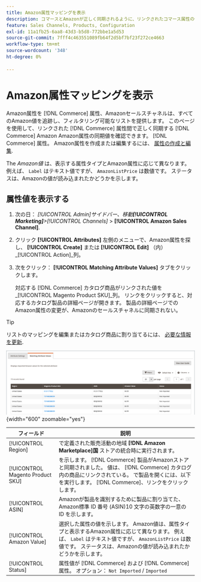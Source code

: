 ```yaml
---
title: Amazon属性マッピングを表示
description: コマースとAmazonが正しく同期されるように、リンクされたコマース属性の値を検証します。
feature: Sales Channels, Products, Configuration
exl-id: 11a1fb25-6aa8-43d3-b5d8-772bbe1a5d53
source-git-commit: 7fff4c463551089fb64f2d5bf7bf23f272ce4663
workflow-type: tm+mt
source-wordcount: '348'
ht-degree: 0%

---
```


# Amazon属性マッピングを表示

Amazon属性を [!DNL Commerce] 属性、Amazonセールスチャネルは、すべてのAmazon値を追跡し、フィルタリング可能なリストを提供します。 このページを使用して、リンクされた [!DNL Commerce] 属性間で正しく同期する [!DNL Commerce] Amazon Amazon属性の同期値を確認できます。 [!DNL Commerce] 属性。 Amazon属性を作成または編集するには、 [属性の作成と編集](./creating-attributes.md).

The _Amazon値_ は、表示する属性タイプとAmazon属性に応じて異なります。 例えば、 `Label` はテキスト値ですが、 `AmazonListPrice` は数値です。 ステータスは、Amazonの値が読み込まれたかどうかを示します。

## 属性値を表示する

1. 次の日： _[!UICONTROL Admin]_サイドバー、移動&#x200B;**[!UICONTROL Marketing]**>_[!UICONTROL Channels]_ > **[!UICONTROL Amazon Sales Channel]**.

1. クリック **[!UICONTROL Attributes]** 左側のメニューで、Amazon属性を探し、 **[!UICONTROL Create]** または **[!UICONTROL Edit]** （内） _[!UICONTROL Action]_列。

1. 次をクリック： **[!UICONTROL Matching Attribute Values]** タブをクリックします。

   対応する [!DNL Commerce] カタログ商品がリンクされた値を _[!UICONTROL Magento Product SKU]_列。 リンクをクリックすると、対応するカタログ製品の詳細ページが開きます。 製品の詳細ページでのAmazon属性の変更が、Amazonのセールスチャネルに同期されない。

>[!TIP]
>リストのマッピングを編集またはカタログ商品に割り当てるには、 [必要な情報を更新](./amazon-manually-update-incomplete-listing.md).

![属性値の表示](assets/amazon-managing-attribute-values.png){width="600" zoomable="yes"}

| フィールド | 説明 |
|----------------------------------|----------------------------------------------------------------------------------------------------------------------------------------------------------------------------------------------------------------------------------------------------------------------------------------------------------------------------------------|
| [!UICONTROL Region] | で定義された販売活動の地域 **[!DNL Amazon Marketplace]国** ストアの統合時に実行されます。 |
| [!UICONTROL Magento Product SKU] | を示します。 [!DNL Commerce] 製品がAmazonストアと同期されました。 値は、 [!DNL Commerce] カタログ内の商品にリンクされている。 で製品を開くには、以下を実行します。 [!DNL Commerce]、リンクをクリックします。 |
| [!UICONTROL ASIN] | Amazonが製品を識別するために製品に割り当てた、Amazon標準 ID 番号 (ASIN)10 文字の英数字の一意の ID を示します。 |
| [!UICONTROL Amazon Value] | 選択した属性の値を示します。 Amazon値は、属性タイプと表示するAmazon属性に応じて異なります。 例えば、 `Label` はテキスト値ですが、 `AmazonListPrice` は数値です。 ステータスは、Amazonの値が読み込まれたかどうかを示します。 |
| [!UICONTROL Status] | 属性値が [!DNL Commerce] および [!DNL Commerce] 属性。 オプション： `Not Imported` / `Imported` |

